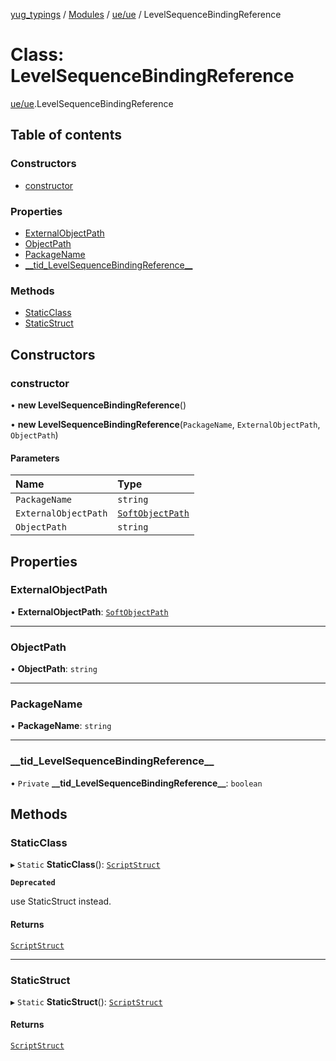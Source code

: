 [yug_typings](../README.md) / [Modules](../modules.md) / [ue/ue](../modules/ue_ue.md) / LevelSequenceBindingReference

# Class: LevelSequenceBindingReference

[ue/ue](../modules/ue_ue.md).LevelSequenceBindingReference

## Table of contents

### Constructors

- [constructor](ue_ue.LevelSequenceBindingReference.md#constructor)

### Properties

- [ExternalObjectPath](ue_ue.LevelSequenceBindingReference.md#externalobjectpath)
- [ObjectPath](ue_ue.LevelSequenceBindingReference.md#objectpath)
- [PackageName](ue_ue.LevelSequenceBindingReference.md#packagename)
- [\_\_tid\_LevelSequenceBindingReference\_\_](ue_ue.LevelSequenceBindingReference.md#__tid_levelsequencebindingreference__)

### Methods

- [StaticClass](ue_ue.LevelSequenceBindingReference.md#staticclass)
- [StaticStruct](ue_ue.LevelSequenceBindingReference.md#staticstruct)

## Constructors

### constructor

• **new LevelSequenceBindingReference**()

• **new LevelSequenceBindingReference**(`PackageName`, `ExternalObjectPath`, `ObjectPath`)

#### Parameters

| Name | Type |
| :------ | :------ |
| `PackageName` | `string` |
| `ExternalObjectPath` | [`SoftObjectPath`](ue_ue.SoftObjectPath.md) |
| `ObjectPath` | `string` |

## Properties

### ExternalObjectPath

• **ExternalObjectPath**: [`SoftObjectPath`](ue_ue.SoftObjectPath.md)

___

### ObjectPath

• **ObjectPath**: `string`

___

### PackageName

• **PackageName**: `string`

___

### \_\_tid\_LevelSequenceBindingReference\_\_

• `Private` **\_\_tid\_LevelSequenceBindingReference\_\_**: `boolean`

## Methods

### StaticClass

▸ `Static` **StaticClass**(): [`ScriptStruct`](ue_ue.ScriptStruct.md)

**`Deprecated`**

use StaticStruct instead.

#### Returns

[`ScriptStruct`](ue_ue.ScriptStruct.md)

___

### StaticStruct

▸ `Static` **StaticStruct**(): [`ScriptStruct`](ue_ue.ScriptStruct.md)

#### Returns

[`ScriptStruct`](ue_ue.ScriptStruct.md)
